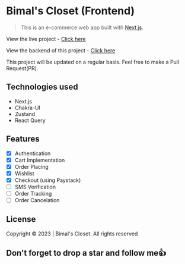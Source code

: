 # Bimal's Closet (Frontend)

> This is an e-commerce web app built with [Next.js](https://nextjs.org/docs/).

View the live project - [Click here](https://bimals-closet.vercel.app)

View the backend of this project - [Click here](https://github.com/Sproff/bimals-closet-API)

This project will be updated on a regular basis. Feel free to make a Pull Request(PR).

## Technologies used

- Next.js
- Chakra-UI
- Zustand
- React Query

## Features

- [x] Authentication
- [x] Cart Implementation
- [x] Order Placing
- [x] Wishlist
- [x] Checkout (using Paystack)
- [ ] SMS Verification
- [ ] Order Tracking
- [ ] Order Cancelation

## License

Copyright © 2023 | Bimal's Closet. All rights reserved

## Don't forget to drop a star and follow me:+1:
